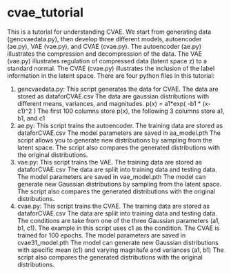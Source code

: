 # cvae_tutorial
This is a tutorial for understanding CVAE. We start from generating data (gencvaedata.py), then develop three different models, autoencoder (ae.py), VAE (vae.py), and CVAE (cvae.py). The autoencoder (ae.py) illustrates the compression and decompression of the data. The VAE (vae.py) illustrates regulation of compressed data (latent space z) to a standard normal. The CVAE (cvae.py) illustrates the inclusion of the label information in the latent space.
There are four python files in this tutorial:
1. gencvaedata.py:
   This script generates the data for CVAE. The data are stored as dataforCVAE.csv
   The data are gaussian distributions with different means, variances, and magnitudes.
   p(x) = a1*exp( -b1 * (x-c1)^2 ) 
   The first 100 columns store p(x), the following 3 columns store a1, b1, and c1 
2. ae.py:
   This script trains the autoencoder. The training data are stored as dataforCVAE.csv
   The model parameters are saved in aa_model.pth
   The script allows you to generate new distributions by sampling from the latent space.
   The script also compares the generated distributions with the original distributions.
3. vae.py:
   This script trains the VAE. The training data are stored as dataforCVAE.csv
   The data are spliit into training data and testing data.
   The model parameters are saved in vae_model.pth
   The model can generate new Gaussian distributions by sampling from the latent space.
   The script also compares the generated distributions with the original distributions.
4. cvae.py:
   This script trains the CVAE. The training data are stored as dataforCVAE.csv
   The data are spliit into training data and testing data.
   The conditions are take from one of the three Gaussian parameters (a1, b1, c1).
   The example in this script uses c1 as the condition.
   The CVAE is trained for 100 epochs.
   The model parameters are saved in cvae31_model.pth
   The model can generate new Gaussian distributions with specific mean (c1) and varying magnitufe and variances (a1, b1)
   The script also compares the generated distributions with the original distributions.


